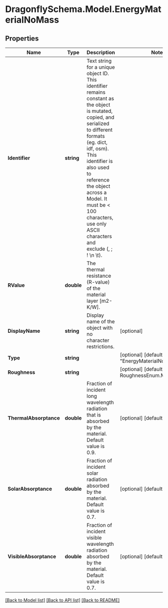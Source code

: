 
# DragonflySchema.Model.EnergyMaterialNoMass

## Properties

Name | Type | Description | Notes
------------ | ------------- | ------------- | -------------
**Identifier** | **string** | Text string for a unique object ID. This identifier remains constant as the object is mutated, copied, and serialized to different formats (eg. dict, idf, osm). This identifier is also used to reference the object across a Model. It must be &lt; 100 characters, use only ASCII characters and exclude (, ; ! \\n \\t). | 
**RValue** | **double** | The thermal resistance (R-value) of the material layer [m2-K/W]. | 
**DisplayName** | **string** | Display name of the object with no character restrictions. | [optional] 
**Type** | **string** |  | [optional] [default to "EnergyMaterialNoMass"]
**Roughness** | **string** |  | [optional] [default to RoughnessEnum.MediumRough]
**ThermalAbsorptance** | **double** | Fraction of incident long wavelength radiation that is absorbed by the material. Default value is 0.9. | [optional] [default to 0.9M]
**SolarAbsorptance** | **double** | Fraction of incident solar radiation absorbed by the material. Default value is 0.7. | [optional] [default to 0.7M]
**VisibleAbsorptance** | **double** | Fraction of incident visible wavelength radiation absorbed by the material. Default value is 0.7. | [optional] [default to 0.7M]

[[Back to Model list]](../README.md#documentation-for-models)
[[Back to API list]](../README.md#documentation-for-api-endpoints)
[[Back to README]](../README.md)

